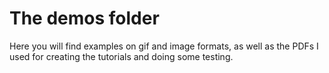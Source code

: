 # The demos folder
Here you will find examples on gif and image formats, as well as the PDFs I used for creating the tutorials and doing some testing.

